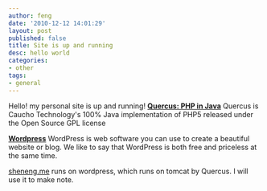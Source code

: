 ```yaml
---
author: feng
date: '2010-12-12 14:01:29'
layout: post
published: false
title: Site is up and running
desc: hello world
categories:
- other
tags:
- general
---
```


Hello! my personal site is up and running!
**[Quercus: PHP in Java](http://quercus.caucho.com/ "quercus")**
Quercus is Caucho Technology's 100% Java implementation of PHP5
released under the Open Source GPL license

**[Wordpress](http://wordpress.org)**
WordPress is web software you can use to create a beautiful website
or blog. We like to say that WordPress is both free and priceless
at the same time.

[sheneng.me](http://shenfeng.me) runs on wordpress, which runs on
tomcat by Quercus. I will use it to make note.


